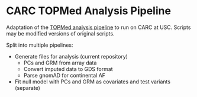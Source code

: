 # CARC TOPMed Analysis Pipeline
Adaptation of the [TOPMed analysis pipeline](https://github.com/UW-GAC/analysis_pipeline) to run on CARC at USC. Scripts may be modified versions of original scripts.

Split into multiple pipelines:
- Generate files for analysis (current repository)
    - PCs and GRM from array data
    - Convert imputed data to GDS format
    - Parse gnomAD for continental AF
- Fit null model with PCs and GRM as covariates and test variants (separate)
